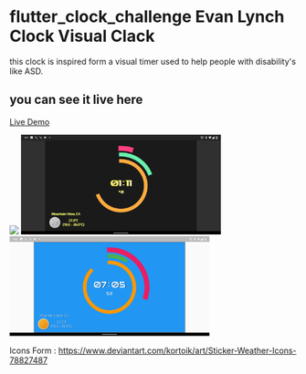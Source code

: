 # flutter_clock_challenge Evan Lynch Clock Visual Clack

this clock is inspired form a visual timer used to help people with disability's like ASD.

## you can see it live here

[Live Demo](https://evanlynch-flutterclock-challenge.surge.sh/web/index.html#/)

<img src="video.gif" width="350">

<img src='dark.png' width='350'>

<img src='light.png' width='350'>

Icons Form : https://www.deviantart.com/kortoik/art/Sticker-Weather-Icons-78827487

